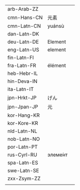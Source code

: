 | | | |
|-|-|-|
| arb-Arab-ZZ |  |  |
| cmn-Hans-CN | 元素 |  |
| cmn-Latn-CN | yuánsù |  |
| dan-Latn-DK |  |  |
| deu-Latn-DE | Element |  |
| eng-Latn-US | element |  |
| fin-Latn-FI |  |  |
| fra-Latn-FR | élément |  |
| heb-Hebr-IL |  |  |
| hin-Deva-IN |  |  |
| ita-Latn-IT |  |  |
| jpn-Hrkt-JP | げん |  |
| jpn-Jpan-JP | 元 |  |
| kor-Hang-KR |  |  |
| kor-Kore-KR |  |  |
| nld-Latn-NL |  |  |
| nob-Latn-NO |  |  |
| por-Latn-PT |  |  |
| rus-Cyrl-RU | элеме́нт |  |
| spa-Latn-ES |  |  |
| swe-Latn-SE |  |  |
| zxx-Zsym-ZZ |  |  |
|  |  |  |